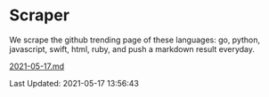 # Scraper

We scrape the github trending page of these languages: go, python, javascript, swift, html, ruby, and push a markdown result everyday.

[2021-05-17.md](https://github.com/henson/Scraper/blob/master/2021-05-17.md)

Last Updated: 2021-05-17 13:56:43